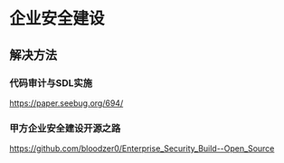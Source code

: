 # 企业安全建设

## 解决方法

### 代码审计与SDL实施

https://paper.seebug.org/694/

### 甲方企业安全建设开源之路

https://github.com/bloodzer0/Enterprise_Security_Build--Open_Source
